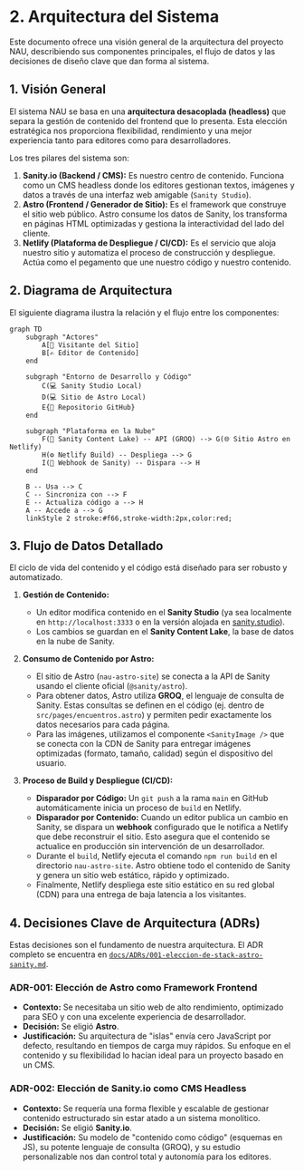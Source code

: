 # 2. Arquitectura del Sistema

Este documento ofrece una visión general de la arquitectura del proyecto NAU, describiendo sus componentes principales, el flujo de datos y las decisiones de diseño clave que dan forma al sistema.

## 1. Visión General

El sistema NAU se basa en una **arquitectura desacoplada (headless)** que separa la gestión de contenido del frontend que lo presenta. Esta elección estratégica nos proporciona flexibilidad, rendimiento y una mejor experiencia tanto para editores como para desarrolladores.

Los tres pilares del sistema son:

1.  **Sanity.io (Backend / CMS):** Es nuestro centro de contenido. Funciona como un CMS headless donde los editores gestionan textos, imágenes y datos a través de una interfaz web amigable (`Sanity Studio`).
2.  **Astro (Frontend / Generador de Sitio):** Es el framework que construye el sitio web público. Astro consume los datos de Sanity, los transforma en páginas HTML optimizadas y gestiona la interactividad del lado del cliente.
3.  **Netlify (Plataforma de Despliegue / CI/CD):** Es el servicio que aloja nuestro sitio y automatiza el proceso de construcción y despliegue. Actúa como el pegamento que une nuestro código y nuestro contenido.

## 2. Diagrama de Arquitectura

El siguiente diagrama ilustra la relación y el flujo entre los componentes:

```mermaid
graph TD
    subgraph "Actores"
        A[👤 Visitante del Sitio]
        B[✍️ Editor de Contenido]
    end

    subgraph "Entorno de Desarrollo y Código"
        C(💻 Sanity Studio Local)
        D(💻 Sitio de Astro Local)
        E{🐙 Repositorio GitHub}
    end

    subgraph "Plataforma en la Nube"
        F(🚀 Sanity Content Lake) -- API (GROQ) --> G(🌐 Sitio Astro en Netlify)
        H(⚙️ Netlify Build) -- Despliega --> G
        I(🔌 Webhook de Sanity) -- Dispara --> H
    end

    B -- Usa --> C
    C -- Sincroniza con --> F
    E -- Actualiza código a --> H
    A -- Accede a --> G
    linkStyle 2 stroke:#f66,stroke-width:2px,color:red;
```

## 3. Flujo de Datos Detallado

El ciclo de vida del contenido y el código está diseñado para ser robusto y automatizado.

1.  **Gestión de Contenido:**
    -   Un editor modifica contenido en el **Sanity Studio** (ya sea localmente en `http://localhost:3333` o en la versión alojada en [sanity.studio](https://sanity.studio)).
    -   Los cambios se guardan en el **Sanity Content Lake**, la base de datos en la nube de Sanity.

2.  **Consumo de Contenido por Astro:**
    -   El sitio de Astro (`nau-astro-site`) se conecta a la API de Sanity usando el cliente oficial (`@sanity/astro`).
    -   Para obtener datos, Astro utiliza **GROQ**, el lenguaje de consulta de Sanity. Estas consultas se definen en el código (ej. dentro de `src/pages/encuentros.astro`) y permiten pedir exactamente los datos necesarios para cada página.
    -   Para las imágenes, utilizamos el componente `<SanityImage />` que se conecta con la CDN de Sanity para entregar imágenes optimizadas (formato, tamaño, calidad) según el dispositivo del usuario.

3.  **Proceso de Build y Despliegue (CI/CD):**
    -   **Disparador por Código:** Un `git push` a la rama `main` en GitHub automáticamente inicia un proceso de `build` en Netlify.
    -   **Disparador por Contenido:** Cuando un editor publica un cambio en Sanity, se dispara un **webhook** configurado que le notifica a Netlify que debe reconstruir el sitio. Esto asegura que el contenido se actualice en producción sin intervención de un desarrollador.
    -   Durante el `build`, Netlify ejecuta el comando `npm run build` en el directorio `nau-astro-site`. Astro obtiene todo el contenido de Sanity y genera un sitio web estático, rápido y optimizado.
    -   Finalmente, Netlify despliega este sitio estático en su red global (CDN) para una entrega de baja latencia a los visitantes.

## 4. Decisiones Clave de Arquitectura (ADRs)

Estas decisiones son el fundamento de nuestra arquitectura. El ADR completo se encuentra en [`docs/ADRs/001-eleccion-de-stack-astro-sanity.md`](./ADRs/001-eleccion-de-stack-astro-sanity.md).

### ADR-001: Elección de Astro como Framework Frontend

-   **Contexto:** Se necesitaba un sitio web de alto rendimiento, optimizado para SEO y con una excelente experiencia de desarrollador.
-   **Decisión:** Se eligió **Astro**.
-   **Justificación:** Su arquitectura de "islas" envía cero JavaScript por defecto, resultando en tiempos de carga muy rápidos. Su enfoque en el contenido y su flexibilidad lo hacían ideal para un proyecto basado en un CMS.

### ADR-002: Elección de Sanity.io como CMS Headless

-   **Contexto:** Se requería una forma flexible y escalable de gestionar contenido estructurado sin estar atado a un sistema monolítico.
-   **Decisión:** Se eligió **Sanity.io**.
-   **Justificación:** Su modelo de "contenido como código" (esquemas en JS), su potente lenguaje de consulta (GROQ), y su estudio personalizable nos dan control total y autonomía para los editores.
